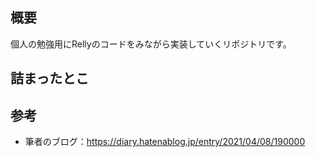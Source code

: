 ## 概要

個人の勉強用にRellyのコードをみながら実装していくリポジトリです。

## 詰まったとこ

## 参考

- 筆者のブログ：https://diary.hatenablog.jp/entry/2021/04/08/190000
